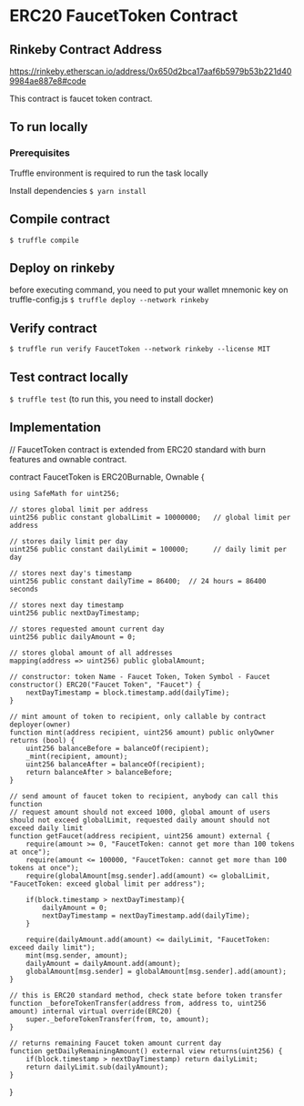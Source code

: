 # ERC20 FaucetToken Contract

## Rinkeby Contract Address
https://rinkeby.etherscan.io/address/0x650d2bca17aaf6b5979b53b221d409984ae887e8#code

This contract is faucet token contract.

## To run locally
### Prerequisites
Truffle environment is required to run the task locally

Install dependencies
`$ yarn install`

## Compile contract
`$ truffle compile`

## Deploy on rinkeby
before executing command, you need to put your wallet mnemonic key on truffle-config.js
`$ truffle deploy --network rinkeby`

## Verify contract
`$ truffle run verify FaucetToken --network rinkeby --license MIT`

## Test contract locally
`$ truffle test` (to run this, you need to install docker)

## Implementation

// FaucetToken contract is extended from ERC20 standard with burn features and ownable contract.

contract FaucetToken is ERC20Burnable, Ownable {

    using SafeMath for uint256;

    // stores global limit per address
    uint256 public constant globalLimit = 10000000;   // global limit per address

    // stores daily limit per day
    uint256 public constant dailyLimit = 100000;      // daily limit per day

    // stores next day's timestamp
    uint256 public constant dailyTime = 86400;  // 24 hours = 86400 seconds

    // stores next day timestamp
    uint256 public nextDayTimestamp;

    // stores requested amount current day
    uint256 public dailyAmount = 0;

    // stores global amount of all addresses
    mapping(address => uint256) public globalAmount;

    // constructor: token Name - Faucet Token, Token Symbol - Faucet
    constructor() ERC20("Faucet Token", "Faucet") {
        nextDayTimestamp = block.timestamp.add(dailyTime);
    }

    // mint amount of token to recipient, only callable by contract deployer(owner)
    function mint(address recipient, uint256 amount) public onlyOwner returns (bool) {
        uint256 balanceBefore = balanceOf(recipient);
        _mint(recipient, amount);
        uint256 balanceAfter = balanceOf(recipient);
        return balanceAfter > balanceBefore;
    }

    // send amount of faucet token to recipient, anybody can call this function
    // request amount should not exceed 1000, global amount of users should not exceed globalLimit, requested daily amount should not exceed daily limit
    function getFaucet(address recipient, uint256 amount) external {
        require(amount >= 0, "FaucetToken: cannot get more than 100 tokens at once");
        require(amount <= 100000, "FaucetToken: cannot get more than 100 tokens at once");
        require(globalAmount[msg.sender].add(amount) <= globalLimit, "FaucetToken: exceed global limit per address");

        if(block.timestamp > nextDayTimestamp){
            dailyAmount = 0;
            nextDayTimestamp = nextDayTimestamp.add(dailyTime);
        }

        require(dailyAmount.add(amount) <= dailyLimit, "FaucetToken: exceed daily limit");
        mint(msg.sender, amount);
        dailyAmount = dailyAmount.add(amount);
        globalAmount[msg.sender] = globalAmount[msg.sender].add(amount);
    }

    // this is ERC20 standard method, check state before token transfer
    function _beforeTokenTransfer(address from, address to, uint256 amount) internal virtual override(ERC20) {
        super._beforeTokenTransfer(from, to, amount);
    }

    // returns remaining Faucet token amount current day
    function getDailyRemainingAmount() external view returns(uint256) {
        if(block.timestamp > nextDayTimestamp) return dailyLimit;
        return dailyLimit.sub(dailyAmount);
    }
}
